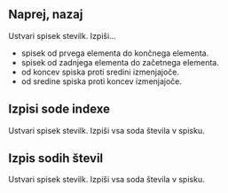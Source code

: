 ## Naprej, nazaj
Ustvari spisek stevilk.
Izpiši...
 * spisek od prvega elementa do končnega elementa.
 * spisek od zadnjega elementa do začetnega elementa.
 * od koncev spiska proti sredini izmenjajoče.
 * od sredine spiska proti koncev izmenjajoče.

## Izpisi sode indexe
Ustvari spisek stevilk.
Izpiši vsa soda števila v spisku.

## Izpis sodih števil
Ustvari spisek stevilk.
Izpiši vsa soda števila v spisku.
